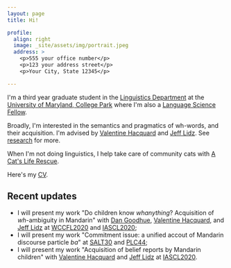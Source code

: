 ```yaml
---
layout: page
title: Hi!

profile:
  align: right
  image: _site/assets/img/portrait.jpeg
  address: >
    <p>555 your office number</p>
    <p>123 your address street</p>
    <p>Your City, State 12345</p>

---
```




I'm a third year graduate student in the [Linguistics Department](http://ling.umd.edu/) at the [University of Maryland, College Park](http://www.umd.edu/) where I'm also a [Language Science Fellow](https://languagescience.umd.edu/lsf). 

Broadly, I'm interested in the semantics and pragmatics of wh-words, and their acquisition. I'm advised by [Valentine Hacquard](http://ling.umd.edu/~hacquard/) and [Jeff Lidz](http://ling.umd.edu/~jlidz/). See [research](_site/menu/research.html) for more. 

When I'm not doing linguistics, I help take care of community cats with [A Cat's Life Rescue](https://www.acatsliferescue.org).  


Here's my [CV](assets/pdf/cv.pdf).

## Recent updates
- I will present my work "Do children know *whanything*? Acquisition of *wh*-ambiguity in Mandarin" with [Dan Goodhue](http://www.danielgoodhue.com/), [Valentine Hacquard](http://ling.umd.edu/~hacquard/), and [Jeff Lidz](http://ling.umd.edu/~jlidz/) at [WCCFL2020](https://wccfl2020.linguistics.ubc.ca/) and [IASCL2020](https://iascl2020.com/);
- I will present my work "Commitment issue: a unified accout of Mandarin discourse particle *ba*" at [SALT30](https://saltconf.github.io/salt30/) and [PLC44](https://www.ling.upenn.edu/Events/PLC/plc44/schedulepage.html);
- I will present my work "Acquisition of belief reports by Mandarin children" with [Valentine Hacquard](http://ling.umd.edu/~hacquard/) and [Jeff Lidz](http://ling.umd.edu/~jlidz/) at [IASCL2020](https://iascl2020.com/).
